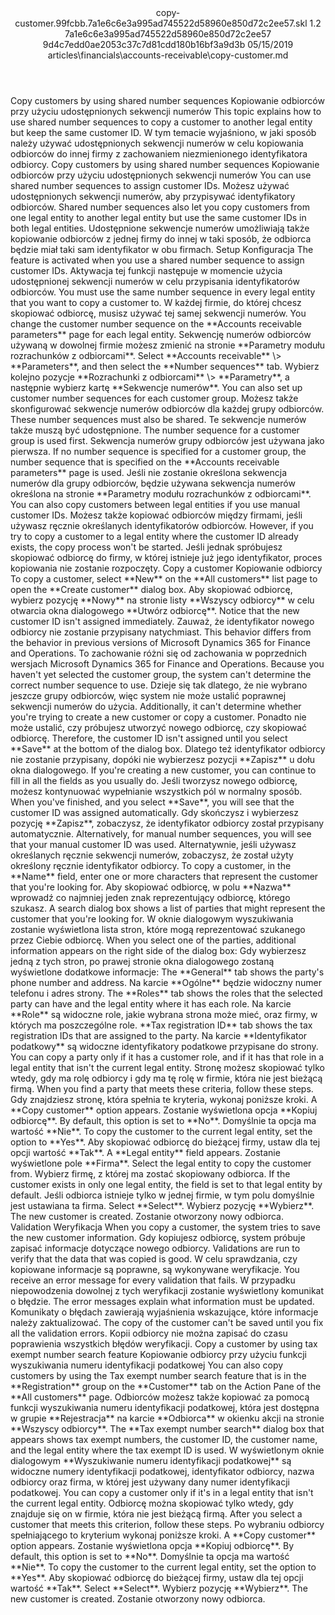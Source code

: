 <?xml version="1.0" encoding="UTF-8"?>
<xliff xmlns:logoport="urn:logoport:xliffeditor:xliff-extras:1.0" xmlns:tilt="urn:logoport:xliffeditor:tilt-non-translatables:1.0" xmlns:xsi="http://www.w3.org/2001/XMLSchema-instance" xmlns="urn:oasis:names:tc:xliff:document:1.2" xmlns:xliffext="urn:microsoft:content:schema:xliffextensions" version="1.2" xsi:schemaLocation="urn:oasis:names:tc:xliff:document:1.2 xliff-core-1.2-transitional.xsd">
  <file datatype="xml" source-language="en-US" original="copy-customer.md" target-language="pl-PL">
    <header>
      <tool tool-company="Microsoft" tool-version="1.0-7889195" tool-name="mdxliff" tool-id="mdxliff"/>
      <xliffext:skl_file_name>copy-customer.99fcbb.7a1e6c6e3a995ad745522d58960e850d72c2ee57.skl</xliffext:skl_file_name>
      <xliffext:version>1.2</xliffext:version>
      <xliffext:ms.openlocfilehash>7a1e6c6e3a995ad745522d58960e850d72c2ee57</xliffext:ms.openlocfilehash>
      <xliffext:ms.sourcegitcommit>9d4c7edd0ae2053c37c7d81cdd180b16bf3a9d3b</xliffext:ms.sourcegitcommit>
      <xliffext:ms.lasthandoff>05/15/2019</xliffext:ms.lasthandoff>
      <xliffext:ms.openlocfilepath>articles\financials\accounts-receivable\copy-customer.md</xliffext:ms.openlocfilepath>
    </header>
    <body>
      <group extype="content" id="content">
        <trans-unit xml:space="preserve" translate="yes" id="101" restype="x-metadata">
          <source>Copy customers by using shared number sequences</source>
        <target logoport:matchpercent="101" state="translated" state-qualifier="leveraged-tm">Kopiowanie odbiorców przy użyciu udostępnionych sekwencji numerów</target></trans-unit>
        <trans-unit xml:space="preserve" translate="yes" id="102" restype="x-metadata">
          <source>This topic explains how to use shared number sequences to copy a customer to another legal entity but keep the same customer ID.</source>
        <target logoport:matchpercent="101" state="translated" state-qualifier="leveraged-tm">W tym temacie wyjaśniono, w jaki sposób należy używać udostępnionych sekwencji numerów w celu kopiowania odbiorców do innej firmy z zachowaniem niezmienionego identyfikatora odbiorcy.</target></trans-unit>
        <trans-unit xml:space="preserve" translate="yes" id="103">
          <source>Copy customers by using shared number sequences</source>
        <target logoport:matchpercent="101" state="translated" state-qualifier="leveraged-tm">Kopiowanie odbiorców przy użyciu udostępnionych sekwencji numerów</target></trans-unit>
        <trans-unit xml:space="preserve" translate="yes" id="104">
          <source>You can use shared number sequences to assign customer IDs.</source>
        <target logoport:matchpercent="101" state="translated" state-qualifier="leveraged-tm">Możesz używać udostępnionych sekwencji numerów, aby przypisywać identyfikatory odbiorców.</target></trans-unit>
        <trans-unit xml:space="preserve" translate="yes" id="105">
          <source>Shared number sequences also let you copy customers from one legal entity to another legal entity but use the same customer IDs in both legal entities.</source>
        <target logoport:matchpercent="101" state="translated" state-qualifier="leveraged-tm">Udostępnione sekwencje numerów umożliwiają także kopiowanie odbiorców z jednej firmy do innej w taki sposób, że odbiorca będzie miał taki sam identyfikator w obu firmach.</target></trans-unit>
        <trans-unit xml:space="preserve" translate="yes" id="106">
          <source>Setup</source>
        <target logoport:matchpercent="101" state="translated" state-qualifier="leveraged-tm">Konfiguracja</target></trans-unit>
        <trans-unit xml:space="preserve" translate="yes" id="107">
          <source>The feature is activated when you use a shared number sequence to assign customer IDs.</source>
        <target logoport:matchpercent="101" state="translated" state-qualifier="leveraged-tm">Aktywacja tej funkcji następuje w momencie użycia udostępnionej sekwencji numerów w celu przypisania identyfikatorów odbiorców.</target></trans-unit>
        <trans-unit xml:space="preserve" translate="yes" id="108">
          <source>You must use the same number sequence in every legal entity that you want to copy a customer to.</source>
        <target logoport:matchpercent="101" state="translated" state-qualifier="leveraged-tm">W każdej firmie, do której chcesz skopiować odbiorcę, musisz używać tej samej sekwencji numerów.</target></trans-unit>
        <trans-unit xml:space="preserve" translate="yes" id="109">
          <source>You change the customer number sequence on the <bpt id="p1">**</bpt>Accounts receivable parameters<ept id="p1">**</ept> page for each legal entity.</source>
        <target logoport:matchpercent="101" state="translated" state-qualifier="leveraged-tm">Sekwencję numerów odbiorców używaną w dowolnej firmie możesz zmienić na stronie <bpt id="p1">**</bpt>Parametry modułu rozrachunków z odbiorcami<ept id="p1">**</ept>.</target></trans-unit>
        <trans-unit xml:space="preserve" translate="yes" id="110">
          <source>Select <bpt id="p1">**</bpt>Accounts receivable<ept id="p1">**</ept> <ph id="ph1">\&gt;</ph> <bpt id="p2">**</bpt>Parameters<ept id="p2">**</ept>, and then select the <bpt id="p3">**</bpt>Number sequences<ept id="p3">**</ept> tab.</source>
        <target logoport:matchpercent="101" state="translated" state-qualifier="leveraged-tm">Wybierz kolejno pozycje <bpt id="p1">**</bpt>Rozrachunki z odbiorcami<ept id="p1">**</ept> <ph id="ph1">\&gt;</ph> <bpt id="p2">**</bpt>Parametry<ept id="p2">**</ept>, a następnie wybierz kartę <bpt id="p3">**</bpt>Sekwencje numerów<ept id="p3">**</ept>.</target></trans-unit>
        <trans-unit xml:space="preserve" translate="yes" id="111">
          <source>You can also set up customer number sequences for each customer group.</source>
        <target logoport:matchpercent="101" state="translated" state-qualifier="leveraged-tm">Możesz także skonfigurować sekwencje numerów odbiorców dla każdej grupy odbiorców.</target></trans-unit>
        <trans-unit xml:space="preserve" translate="yes" id="112">
          <source>These number sequences must also be shared.</source>
        <target logoport:matchpercent="101" state="translated" state-qualifier="leveraged-tm">Te sekwencje numerów także muszą być udostępnione.</target></trans-unit>
        <trans-unit xml:space="preserve" translate="yes" id="113">
          <source>The number sequence for a customer group is used first.</source>
        <target logoport:matchpercent="101" state="translated" state-qualifier="leveraged-tm">Sekwencja numerów grupy odbiorców jest używana jako pierwsza.</target></trans-unit>
        <trans-unit xml:space="preserve" translate="yes" id="114">
          <source>If no number sequence is specified for a customer group, the number sequence that is specified on the <bpt id="p1">**</bpt>Accounts receivable parameters<ept id="p1">**</ept> page is used.</source>
        <target logoport:matchpercent="101" state="translated" state-qualifier="leveraged-tm">Jeśli nie zostanie określona sekwencja numerów dla grupy odbiorców, będzie używana sekwencja numerów określona na stronie <bpt id="p1">**</bpt>Parametry modułu rozrachunków z odbiorcami<ept id="p1">**</ept>.</target></trans-unit>
        <trans-unit xml:space="preserve" translate="yes" id="115">
          <source>You can also copy customers between legal entities if you use manual customer IDs.</source>
        <target logoport:matchpercent="101" state="translated" state-qualifier="leveraged-tm">Możesz także kopiować odbiorców między firmami, jeśli używasz ręcznie określanych identyfikatorów odbiorców.</target></trans-unit>
        <trans-unit xml:space="preserve" translate="yes" id="116">
          <source>However, if you try to copy a customer to a legal entity where the customer ID already exists, the copy process won't be started.</source>
        <target logoport:matchpercent="101" state="translated" state-qualifier="leveraged-tm">Jeśli jednak spróbujesz skopiować odbiorcę do firmy, w której istnieje już jego identyfikator, proces kopiowania nie zostanie rozpoczęty.</target></trans-unit>
        <trans-unit xml:space="preserve" translate="yes" id="117">
          <source>Copy a customer</source>
        <target logoport:matchpercent="101" state="translated" state-qualifier="leveraged-tm">Kopiowanie odbiorcy</target></trans-unit>
        <trans-unit xml:space="preserve" translate="yes" id="118">
          <source>To copy a customer, select <bpt id="p1">**</bpt>New<ept id="p1">**</ept> on the <bpt id="p2">**</bpt>All customers<ept id="p2">**</ept> list page to open the <bpt id="p3">**</bpt>Create customer<ept id="p3">**</ept> dialog box.</source>
        <target logoport:matchpercent="101" state="translated" state-qualifier="leveraged-tm">Aby skopiować odbiorcę, wybierz pozycję <bpt id="p1">**</bpt>Nowy<ept id="p1">**</ept> na stronie listy <bpt id="p2">**</bpt>Wszyscy odbiorcy<ept id="p2">**</ept> w celu otwarcia okna dialogowego <bpt id="p3">**</bpt>Utwórz odbiorcę<ept id="p3">**</ept>.</target></trans-unit>
        <trans-unit xml:space="preserve" translate="yes" id="119">
          <source>Notice that the new customer ID isn't assigned immediately.</source>
        <target logoport:matchpercent="101" state="translated" state-qualifier="leveraged-tm">Zauważ, że identyfikator nowego odbiorcy nie zostanie przypisany natychmiast.</target></trans-unit>
        <trans-unit xml:space="preserve" translate="yes" id="120">
          <source>This behavior differs from the behavior in previous versions of Microsoft Dynamics 365 for Finance and Operations.</source>
        <target logoport:matchpercent="101" state="translated" state-qualifier="leveraged-tm">To zachowanie różni się od zachowania w poprzednich wersjach Microsoft Dynamics 365 for Finance and Operations.</target></trans-unit>
        <trans-unit xml:space="preserve" translate="yes" id="121">
          <source>Because you haven't yet selected the customer group, the system can't determine the correct number sequence to use.</source>
        <target logoport:matchpercent="101" state="translated" state-qualifier="leveraged-tm">Dzieje się tak dlatego, że nie wybrano jeszcze grupy odbiorców, więc system nie może ustalić poprawnej sekwencji numerów do użycia.</target></trans-unit>
        <trans-unit xml:space="preserve" translate="yes" id="122">
          <source>Additionally, it can't determine whether you're trying to create a new customer or copy a customer.</source>
        <target logoport:matchpercent="101" state="translated" state-qualifier="leveraged-tm">Ponadto nie może ustalić, czy próbujesz utworzyć nowego odbiorcę, czy skopiować odbiorcę.</target></trans-unit>
        <trans-unit xml:space="preserve" translate="yes" id="123">
          <source>Therefore, the customer ID isn't assigned until you select <bpt id="p1">**</bpt>Save<ept id="p1">**</ept> at the bottom of the dialog box.</source>
        <target logoport:matchpercent="101" state="translated" state-qualifier="leveraged-tm">Dlatego też identyfikator odbiorcy nie zostanie przypisany, dopóki nie wybierzesz pozycji <bpt id="p1">**</bpt>Zapisz<ept id="p1">**</ept> u dołu okna dialogowego.</target></trans-unit>
        <trans-unit xml:space="preserve" translate="yes" id="124">
          <source>If you're creating a new customer, you can continue to fill in all the fields as you usually do.</source>
        <target logoport:matchpercent="101" state="translated" state-qualifier="leveraged-tm">Jeśli tworzysz nowego odbiorcę, możesz kontynuować wypełnianie wszystkich pól w normalny sposób.</target></trans-unit>
        <trans-unit xml:space="preserve" translate="yes" id="125">
          <source>When you've finished, and you select <bpt id="p1">**</bpt>Save<ept id="p1">**</ept>, you will see that the customer ID was assigned automatically.</source>
        <target logoport:matchpercent="101" state="translated" state-qualifier="leveraged-tm">Gdy skończysz i wybierzesz pozycję <bpt id="p1">**</bpt>Zapisz<ept id="p1">**</ept>, zobaczysz, że identyfikator odbiorcy został przypisany automatycznie.</target></trans-unit>
        <trans-unit xml:space="preserve" translate="yes" id="126">
          <source>Alternatively, for manual number sequences, you will see that your manual customer ID was used.</source>
        <target logoport:matchpercent="101" state="translated" state-qualifier="leveraged-tm">Alternatywnie, jeśli używasz określanych ręcznie sekwencji numerów, zobaczysz, że został użyty określony ręcznie identyfikator odbiorcy.</target></trans-unit>
        <trans-unit xml:space="preserve" translate="yes" id="127">
          <source>To copy a customer, in the <bpt id="p1">**</bpt>Name<ept id="p1">**</ept> field, enter one or more characters that represent the customer that you're looking for.</source>
        <target logoport:matchpercent="101" state="translated" state-qualifier="leveraged-tm">Aby skopiować odbiorcę, w polu <bpt id="p1">**</bpt>Nazwa<ept id="p1">**</ept> wprowadź co najmniej jeden znak reprezentujący odbiorcę, którego szukasz.</target></trans-unit>
        <trans-unit xml:space="preserve" translate="yes" id="128">
          <source>A search dialog box shows a list of parties that might represent the customer that you're looking for.</source>
        <target logoport:matchpercent="101" state="translated" state-qualifier="leveraged-tm">W oknie dialogowym wyszukiwania zostanie wyświetlona lista stron, które mogą reprezentować szukanego przez Ciebie odbiorcę.</target></trans-unit>
        <trans-unit xml:space="preserve" translate="yes" id="129">
          <source>When you select one of the parties, additional information appears on the right side of the dialog box:</source>
        <target logoport:matchpercent="101" state="translated" state-qualifier="leveraged-tm">Gdy wybierzesz jedną z tych stron, po prawej stronie okna dialogowego zostaną wyświetlone dodatkowe informacje:</target></trans-unit>
        <trans-unit xml:space="preserve" translate="yes" id="130">
          <source>The <bpt id="p1">**</bpt>General<ept id="p1">**</ept> tab shows the party's phone number and address.</source>
        <target logoport:matchpercent="101" state="translated" state-qualifier="leveraged-tm">Na karcie <bpt id="p1">**</bpt>Ogólne<ept id="p1">**</ept> będzie widoczny numer telefonu i adres strony.</target></trans-unit>
        <trans-unit xml:space="preserve" translate="yes" id="131">
          <source>The <bpt id="p1">**</bpt>Roles<ept id="p1">**</ept> tab shows the roles that the selected party can have and the legal entity where it has each role.</source>
        <target logoport:matchpercent="101" state="translated" state-qualifier="leveraged-tm">Na karcie <bpt id="p1">**</bpt>Role<ept id="p1">**</ept> są widoczne role, jakie wybrana strona może mieć, oraz firmy, w których ma poszczególne role.</target></trans-unit>
        <trans-unit xml:space="preserve" translate="yes" id="132">
          <source><bpt id="p1">**</bpt>Tax registration ID<ept id="p1">**</ept> tab shows the tax registration IDs that are assigned to the party.</source>
        <target logoport:matchpercent="101" state="translated" state-qualifier="leveraged-tm">Na karcie <bpt id="p1">**</bpt>Identyfikator podatkowy<ept id="p1">**</ept> są widoczne identyfikatory podatkowe przypisane do strony.</target></trans-unit>
        <trans-unit xml:space="preserve" translate="yes" id="133">
          <source>You can copy a party only if it has a customer role, and if it has that role in a legal entity that isn't the current legal entity.</source>
        <target logoport:matchpercent="101" state="translated" state-qualifier="leveraged-tm">Stronę możesz skopiować tylko wtedy, gdy ma rolę odbiorcy i gdy ma tę rolę w firmie, która nie jest bieżącą firmą.</target></trans-unit>
        <trans-unit xml:space="preserve" translate="yes" id="134">
          <source>When you find a party that meets these criteria, follow these steps.</source>
        <target logoport:matchpercent="101" state="translated" state-qualifier="leveraged-tm">Gdy znajdziesz stronę, która spełnia te kryteria, wykonaj poniższe kroki.</target></trans-unit>
        <trans-unit xml:space="preserve" translate="yes" id="135">
          <source>A <bpt id="p1">**</bpt>Copy customer<ept id="p1">**</ept> option appears.</source>
        <target logoport:matchpercent="101" state="translated" state-qualifier="leveraged-tm">Zostanie wyświetlona opcja <bpt id="p1">**</bpt>Kopiuj odbiorcę<ept id="p1">**</ept>.</target></trans-unit>
        <trans-unit xml:space="preserve" translate="yes" id="136">
          <source>By default, this option is set to <bpt id="p1">**</bpt>No<ept id="p1">**</ept>.</source>
        <target logoport:matchpercent="101" state="translated" state-qualifier="leveraged-tm">Domyślnie ta opcja ma wartość <bpt id="p1">**</bpt>Nie<ept id="p1">**</ept>.</target></trans-unit>
        <trans-unit xml:space="preserve" translate="yes" id="137">
          <source>To copy the customer to the current legal entity, set the option to <bpt id="p1">**</bpt>Yes<ept id="p1">**</ept>.</source>
        <target logoport:matchpercent="101" state="translated" state-qualifier="leveraged-tm">Aby skopiować odbiorcę do bieżącej firmy, ustaw dla tej opcji wartość <bpt id="p1">**</bpt>Tak<ept id="p1">**</ept>.</target></trans-unit>
        <trans-unit xml:space="preserve" translate="yes" id="138">
          <source>A <bpt id="p1">**</bpt>Legal entity<ept id="p1">**</ept> field appears.</source>
        <target logoport:matchpercent="101" state="translated" state-qualifier="leveraged-tm">Zostanie wyświetlone pole <bpt id="p1">**</bpt>Firma<ept id="p1">**</ept>.</target></trans-unit>
        <trans-unit xml:space="preserve" translate="yes" id="139">
          <source>Select the legal entity to copy the customer from.</source>
        <target logoport:matchpercent="101" state="translated" state-qualifier="leveraged-tm">Wybierz firmę, z której ma zostać skopiowany odbiorca.</target></trans-unit>
        <trans-unit xml:space="preserve" translate="yes" id="140">
          <source>If the customer exists in only one legal entity, the field is set to that legal entity by default.</source>
        <target logoport:matchpercent="101" state="translated" state-qualifier="leveraged-tm">Jeśli odbiorca istnieje tylko w jednej firmie, w tym polu domyślnie jest ustawiana ta firma.</target></trans-unit>
        <trans-unit xml:space="preserve" translate="yes" id="141">
          <source>Select <bpt id="p1">**</bpt>Select<ept id="p1">**</ept>.</source>
        <target logoport:matchpercent="101" state="translated" state-qualifier="leveraged-tm">Wybierz pozycję <bpt id="p1">**</bpt>Wybierz<ept id="p1">**</ept>.</target></trans-unit>
        <trans-unit xml:space="preserve" translate="yes" id="142">
          <source>The new customer is created.</source>
        <target logoport:matchpercent="101" state="translated" state-qualifier="leveraged-tm">Zostanie otworzony nowy odbiorca.</target></trans-unit>
        <trans-unit xml:space="preserve" translate="yes" id="143">
          <source>Validation</source>
        <target logoport:matchpercent="101" state="translated" state-qualifier="leveraged-tm">Weryfikacja</target></trans-unit>
        <trans-unit xml:space="preserve" translate="yes" id="144">
          <source>When you copy a customer, the system tries to save the new customer information.</source>
        <target logoport:matchpercent="101" state="translated" state-qualifier="leveraged-tm">Gdy kopiujesz odbiorcę, system próbuje zapisać informacje dotyczące nowego odbiorcy.</target></trans-unit>
        <trans-unit xml:space="preserve" translate="yes" id="145">
          <source>Validations are run to verify that the data that was copied is good.</source>
        <target logoport:matchpercent="101" state="translated" state-qualifier="leveraged-tm">W celu sprawdzania, czy kopiowane informacje są poprawne, są wykonywane weryfikacje.</target></trans-unit>
        <trans-unit xml:space="preserve" translate="yes" id="146">
          <source>You receive an error message for every validation that fails.</source>
        <target logoport:matchpercent="101" state="translated" state-qualifier="leveraged-tm">W przypadku niepowodzenia dowolnej z tych weryfikacji zostanie wyświetlony komunikat o błędzie.</target></trans-unit>
        <trans-unit xml:space="preserve" translate="yes" id="147">
          <source>The error messages explain what information must be updated.</source>
        <target logoport:matchpercent="101" state="translated" state-qualifier="leveraged-tm">Komunikaty o błędach zawierają wyjaśnienia wskazujące, które informacje należy zaktualizować.</target></trans-unit>
        <trans-unit xml:space="preserve" translate="yes" id="148">
          <source>The copy of the customer can't be saved until you fix all the validation errors.</source>
        <target logoport:matchpercent="101" state="translated" state-qualifier="leveraged-tm">Kopii odbiorcy nie można zapisać do czasu poprawienia wszystkich błędów weryfikacji.</target></trans-unit>
        <trans-unit xml:space="preserve" translate="yes" id="149">
          <source>Copy a customer by using tax exempt number search feature</source>
        <target logoport:matchpercent="101" state="translated" state-qualifier="leveraged-tm">Kopiowanie odbiorcy przy użyciu funkcji wyszukiwania numeru identyfikacji podatkowej</target></trans-unit>
        <trans-unit xml:space="preserve" translate="yes" id="150">
          <source>You can also copy customers by using the Tax exempt number search feature that is in the <bpt id="p1">**</bpt>Registration<ept id="p1">**</ept> group on the <bpt id="p2">**</bpt>Customer<ept id="p2">**</ept> tab on the Action Pane of the <bpt id="p3">**</bpt>All customers<ept id="p3">**</ept> page.</source>
        <target logoport:matchpercent="101" state="translated" state-qualifier="leveraged-tm">Odbiorców możesz także kopiować za pomocą funkcji wyszukiwania numeru identyfikacji podatkowej, która jest dostępna w grupie <bpt id="p1">**</bpt>Rejestracja<ept id="p1">**</ept> na karcie <bpt id="p2">**</bpt>Odbiorca<ept id="p2">**</ept> w okienku akcji na stronie <bpt id="p3">**</bpt>Wszyscy odbiorcy<ept id="p3">**</ept>.</target></trans-unit>
        <trans-unit xml:space="preserve" translate="yes" id="151">
          <source>The <bpt id="p1">**</bpt>Tax exempt number search<ept id="p1">**</ept> dialog box that appears shows tax exempt numbers, the customer ID, the customer name, and the legal entity where the tax exempt ID is used.</source>
        <target logoport:matchpercent="101" state="translated" state-qualifier="leveraged-tm">W wyświetlonym oknie dialogowym <bpt id="p1">**</bpt>Wyszukiwanie numeru identyfikacji podatkowej<ept id="p1">**</ept> są widoczne numery identyfikacji podatkowej, identyfikator odbiorcy, nazwa odbiorcy oraz firma, w której jest używany dany numer identyfikacji podatkowej.</target></trans-unit>
        <trans-unit xml:space="preserve" translate="yes" id="152">
          <source>You can copy a customer only if it's in a legal entity that isn't the current legal entity.</source>
        <target logoport:matchpercent="101" state="translated" state-qualifier="leveraged-tm">Odbiorcę można skopiować tylko wtedy, gdy znajduje się on w firmie, która nie jest bieżącą firmą.</target></trans-unit>
        <trans-unit xml:space="preserve" translate="yes" id="153">
          <source>After you select a customer that meets this criterion, follow these steps.</source>
        <target logoport:matchpercent="101" state="translated" state-qualifier="leveraged-tm">Po wybraniu odbiorcy spełniającego to kryterium wykonaj poniższe kroki.</target></trans-unit>
        <trans-unit xml:space="preserve" translate="yes" id="154">
          <source>A <bpt id="p1">**</bpt>Copy customer<ept id="p1">**</ept> option appears.</source>
        <target logoport:matchpercent="101" state="translated" state-qualifier="leveraged-tm">Zostanie wyświetlona opcja <bpt id="p1">**</bpt>Kopiuj odbiorcę<ept id="p1">**</ept>.</target></trans-unit>
        <trans-unit xml:space="preserve" translate="yes" id="155">
          <source>By default, this option is set to <bpt id="p1">**</bpt>No<ept id="p1">**</ept>.</source>
        <target logoport:matchpercent="101" state="translated" state-qualifier="leveraged-tm">Domyślnie ta opcja ma wartość <bpt id="p1">**</bpt>Nie<ept id="p1">**</ept>.</target></trans-unit>
        <trans-unit xml:space="preserve" translate="yes" id="156">
          <source>To copy the customer to the current legal entity, set the option to <bpt id="p1">**</bpt>Yes<ept id="p1">**</ept>.</source>
        <target logoport:matchpercent="101" state="translated" state-qualifier="leveraged-tm">Aby skopiować odbiorcę do bieżącej firmy, ustaw dla tej opcji wartość <bpt id="p1">**</bpt>Tak<ept id="p1">**</ept>.</target></trans-unit>
        <trans-unit xml:space="preserve" translate="yes" id="157">
          <source>Select <bpt id="p1">**</bpt>Select<ept id="p1">**</ept>.</source>
        <target logoport:matchpercent="101" state="translated" state-qualifier="leveraged-tm">Wybierz pozycję <bpt id="p1">**</bpt>Wybierz<ept id="p1">**</ept>.</target></trans-unit>
        <trans-unit xml:space="preserve" translate="yes" id="158">
          <source>The new customer is created.</source>
        <target logoport:matchpercent="101" state="translated" state-qualifier="leveraged-tm">Zostanie otworzony nowy odbiorca.</target></trans-unit>
      </group>
    </body>
  </file>
</xliff>